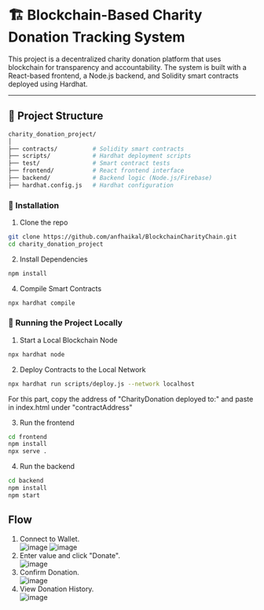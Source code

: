 # 🏗️ Blockchain-Based Charity Donation Tracking System

This project is a decentralized charity donation platform that uses blockchain for transparency and accountability. The system is built with a React-based frontend, a Node.js backend, and Solidity smart contracts deployed using Hardhat.

---

## 📁 Project Structure

```bash
charity_donation_project/
│
├── contracts/          # Solidity smart contracts
├── scripts/            # Hardhat deployment scripts
├── test/               # Smart contract tests
├── frontend/           # React frontend interface
├── backend/            # Backend logic (Node.js/Firebase)
├── hardhat.config.js   # Hardhat configuration
```
### 🔧 Installation
1. Clone the repo
```bash
git clone https://github.com/anfhaikal/BlockchainCharityChain.git
cd charity_donation_project
```
2. Install Dependencies
```bash
npm install
```
4. Compile Smart Contracts
```bash
npx hardhat compile
```

### 🧪 Running the Project Locally
1. Start a Local Blockchain Node
```bash
npx hardhat node
```
2. Deploy Contracts to the Local Network
```bash
npx hardhat run scripts/deploy.js --network localhost
```
For this part, copy the address of "CharityDonation deployed to:" and paste in index.html under "contractAddress"


3. Run the frontend
```bash
cd frontend
npm install
npx serve .
```
4. Run the backend
```bash
cd backend
npm install
npm start
```

## Flow
1. Connect to Wallet.  
![image](https://github.com/user-attachments/assets/8443b07a-5ae3-420b-ab53-b5d69564ab16)
![image](https://github.com/user-attachments/assets/48a52110-b1fc-484c-b734-a9c4ef4af9e5)
2. Enter value and click "Donate".  
![image](https://github.com/user-attachments/assets/d3e219e5-c023-4807-bb15-f8280547cf7f)
3. Confirm Donation.  
![image](https://github.com/user-attachments/assets/939279d5-3002-4552-9bfd-2b7cf2a70d72)
4. View Donation History.  
![image](https://github.com/user-attachments/assets/7ab7fa90-b90b-4ac9-8f95-09b5c3d3faf5)

